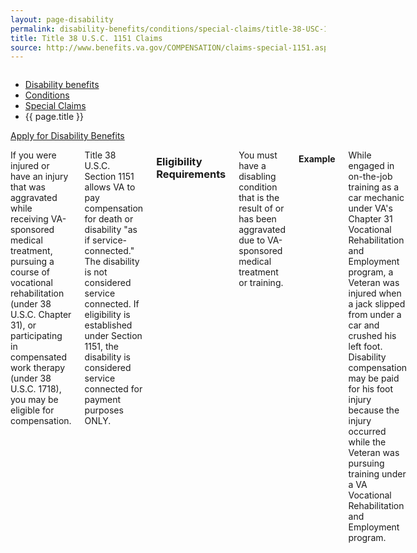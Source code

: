 ```yaml
---
layout: page-disability
permalink: disability-benefits/conditions/special-claims/title-38-USC-1151/index.html
title: Title 38 U.S.C. 1151 Claims
source: http://www.benefits.va.gov/COMPENSATION/claims-special-1151.asp
---
```


<div class="splash" markdown="0">
<div class="row" markdown="0">
<div class="small-12 columns" markdown="0">

<ul class="breadcrumbs" role="menubar" aria-label="Primary">
<li class="parent"><a href="{{ site.url }}/disability-benefits/">Disability benefits</a></li>
<li class="parent"><a href="{{ site.url }}/disability-benefits/conditions/">Conditions</a></li>
<li class="parent"><a href="{{ site.url }}/disability-benefits/conditions/special-claims/">Special Claims</a></li>
<li class="active">{{ page.title }}</li>
</ul>

</div>
</div>
</div>

<div class="main" role="main" markdown="0">

<div class="action-bar">
  <div class="row">
    <div class="small-12 columns">
      <a class="button small start" href="{{ site.url}}/disability-benefits/get/">Apply for Disability Benefits</a>
    </div>
  </div>  
</div>

<div class="section one" markdown="0">
<div class="primary" markdown="0">
<div class="row" markdown="0">
<div class="small-12 columns" markdown="1">

If you were injured or have an injury that was aggravated while receiving VA-sponsored medical treatment, pursuing a course of vocational rehabilitation (under 38 U.S.C. Chapter 31), or participating in compensated work therapy (under 38 U.S.C. 1718), you may be eligible for compensation.

Title 38 U.S.C. Section 1151 allows VA to pay compensation for death or disability "as if service-connected." The disability is not considered service connected. If eligibility is established under Section 1151, the disability is considered service connected for payment purposes ONLY.

### Eligibility Requirements

You must have a disabling condition that is the result of or has been aggravated due to VA-sponsored medical treatment or training.

#### Example

While engaged in on-the-job training as a car mechanic under VA's Chapter 31 Vocational Rehabilitation and Employment program, a Veteran was injured when a jack slipped from under a car and crushed his left foot. Disability compensation may be paid for his foot injury because the injury occurred while the Veteran was pursuing training under a VA Vocational Rehabilitation and Employment program.

</div>
</div>
</div>


</div>
